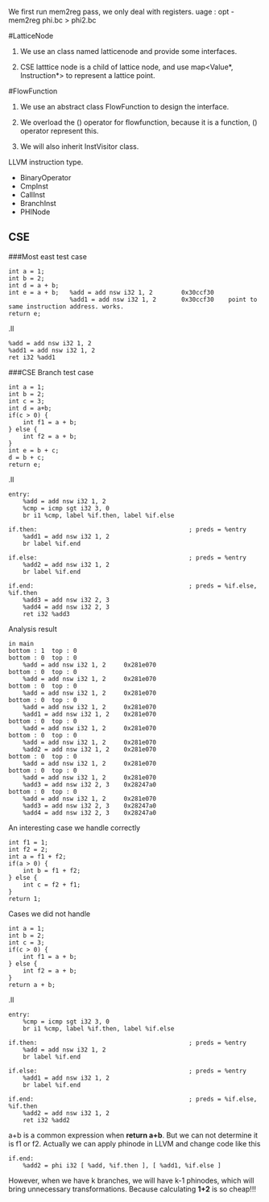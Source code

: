 We first run mem2reg pass, we only deal with registers.
uage : opt -mem2reg phi.bc > phi2.bc


#LatticeNode

1. We use an class named latticenode and provide some interfaces.

2. CSE latttice node is a child of lattice node, and use map<Value*, Instruction*> to represent a lattice point.


#FlowFunction

1. We use an abstract class FlowFunction to design the interface.

2. We overload the () operator for flowfunction, because it is a function, () operator represent this.

3. We will also inherit InstVisitor class.

LLVM instruction type. 

* BinaryOperator
* CmpInst
* CallInst
* BranchInst
* PHINode


## CSE

###Most east test case

	int a = 1;
	int b = 2;
	int d = a + b;
	int e = a + b;   %add = add nsw i32 1, 2   	    0x30ccf30
  					 %add1 = add nsw i32 1, 2   	0x30ccf30    point to same instruction address. works.
	return e;

.ll

	%add = add nsw i32 1, 2
	%add1 = add nsw i32 1, 2
	ret i32 %add1


###CSE Branch test case

	int a = 1;
	int b = 2;
	int c = 3;
	int d = a+b;
	if(c > 0) {
		int f1 = a + b;
	} else {
		int f2 = a + b;
	}
	int e = b + c;
	d = b + c;
	return e;

.ll

	entry:
 		%add = add nsw i32 1, 2
 		%cmp = icmp sgt i32 3, 0
 		br i1 %cmp, label %if.then, label %if.else
 
 	if.then:                                          ; preds = %entry
		%add1 = add nsw i32 1, 2
		br label %if.end
 
 	if.else:                                          ; preds = %entry
 		%add2 = add nsw i32 1, 2
 		br label %if.end
 
 	if.end:                                           ; preds = %if.else, %if.then
 		%add3 = add nsw i32 2, 3
 		%add4 = add nsw i32 2, 3
 		ret i32 %add3

Analysis result

	in main
	bottom : 1  top : 0
	bottom : 0  top : 0
  		%add = add nsw i32 1, 2   	0x281e070
	bottom : 0  top : 0
  		%add = add nsw i32 1, 2   	0x281e070
	bottom : 0  top : 0
  		%add = add nsw i32 1, 2   	0x281e070
	bottom : 0  top : 0
  		%add = add nsw i32 1, 2   	0x281e070
  		%add1 = add nsw i32 1, 2   	0x281e070
	bottom : 0  top : 0
  		%add = add nsw i32 1, 2   	0x281e070
	bottom : 0  top : 0
  		%add = add nsw i32 1, 2   	0x281e070
  		%add2 = add nsw i32 1, 2   	0x281e070
	bottom : 0  top : 0
  		%add = add nsw i32 1, 2   	0x281e070
	bottom : 0  top : 0
  		%add = add nsw i32 1, 2   	0x281e070
  		%add3 = add nsw i32 2, 3   	0x28247a0
	bottom : 0  top : 0
  		%add = add nsw i32 1, 2   	0x281e070
  		%add3 = add nsw i32 2, 3   	0x28247a0
		%add4 = add nsw i32 2, 3   	0x28247a0


An interesting case we handle correctly

	int f1 = 1;
	int f2 = 2;
	int a = f1 + f2;
	if(a > 0) {
		int b = f1 + f2;
	} else {
		int c = f2 + f1;
	}
	return 1;




Cases we did not handle

	int a = 1;
	int b = 2;
	int c = 3;
	if(c > 0) {
		int f1 = a + b;
	} else {
		int f2 = a + b;
	}
	return a + b;

.ll

	entry:
  		%cmp = icmp sgt i32 3, 0
  		br i1 %cmp, label %if.then, label %if.else

	if.then:                                          ; preds = %entry
  		%add = add nsw i32 1, 2
  		br label %if.end

	if.else:                                          ; preds = %entry
  		%add1 = add nsw i32 1, 2
  		br label %if.end

	if.end:                                           ; preds = %if.else, %if.then
  		%add2 = add nsw i32 1, 2
  		ret i32 %add2

a+b is a common expression when **return a+b**. But we can not determine it is f1 or f2. Actually we can apply phinode in LLVM and change code like this

	if.end:
		%add2 = phi i32 [ %add, %if.then ], [ %add1, %if.else ]
However, when we have k branches, we will have k-1 phinodes, which will bring unnecessary transformations. Because calculating **1+2** is so cheap!!!  
